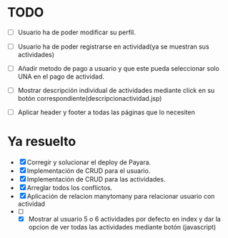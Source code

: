 # TODO

- [ ] Usuario ha de poder modificar su perfil.
- [ ] Usuario ha de poder registrarse en actividad(ya se muestran sus actividades)
- [ ] Añadir metodo de pago a usuario y que este pueda seleccionar solo UNA en el pago de actividad.



- [ ] Mostrar descripción individual de actividades mediante click en su botón correspondiente(descripcionactividad.jsp)
- [ ] Aplicar header y footer a todas las páginas que lo necesiten


# Ya resuelto

- [x] Corregir y solucionar el deploy de Payara.
- [x] Implementación de CRUD para el usuario.
- [x] Implementación de CRUD para las actividades.
- [x] Arreglar todos los conflictos.
- [x] Aplicación de relacion manytomany para relacionar usuario con actividad
- [ ] - [x] Mostrar al usuario 5 o 6 actividades por defecto en index y dar la opcion de ver todas las actividades mediante botón (javascript)
